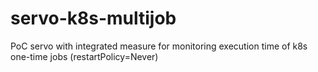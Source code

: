 # servo-k8s-multijob
PoC servo with integrated measure for monitoring execution time of k8s one-time jobs (restartPolicy=Never)
